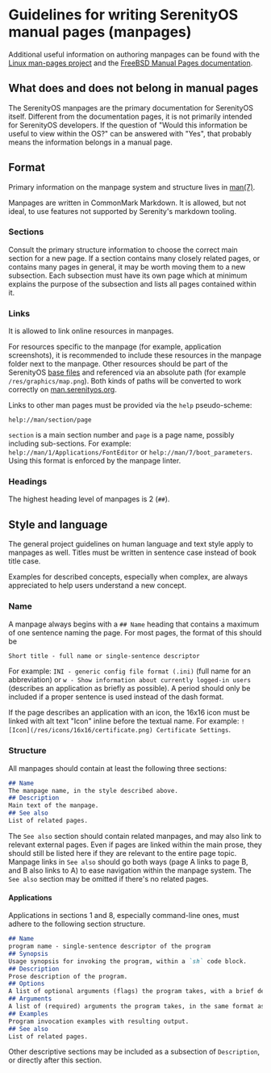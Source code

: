 # Guidelines for writing SerenityOS manual pages (manpages)

Additional useful information on authoring manpages can be found with the [Linux man-pages project](https://www.man7.org/linux/man-pages/man7/man-pages.7.html) and the [FreeBSD Manual Pages documentation](https://docs.freebsd.org/en/books/fdp-primer/manual-pages/).

## What does and does not belong in manual pages

The SerenityOS manpages are the primary documentation for SerenityOS itself. Different from the documentation pages, it is not primarily intended for SerenityOS developers. If the question of "Would this information be useful to view within the OS?" can be answered with "Yes", that probably means the information belongs in a manual page.

## Format

Primary information on the manpage system and structure lives in [man(7)](../Base/usr/share/man/man7/man.md).

Manpages are written in CommonMark Markdown. It is allowed, but not ideal, to use features not supported by Serenity's markdown tooling.

### Sections

Consult the primary structure information to choose the correct main section for a new page. If a section contains many closely related pages, or contains many pages in general, it may be worth moving them to a new subsection. Each subsection must have its own page which at minimum explains the purpose of the subsection and lists all pages contained within it.

### Links

It is allowed to link online resources in manpages.

For resources specific to the manpage (for example, application screenshots), it is recommended to include these resources in the manpage folder next to the manpage. Other resources should be part of the SerenityOS [base files](../Base) and referenced via an absolute path (for example `/res/graphics/map.png`). Both kinds of paths will be converted to work correctly on [man.serenityos.org](https://man.serenityos.org).

Links to other man pages must be provided via the `help` pseudo-scheme:

```
help://man/section/page
```

`section` is a main section number and `page` is a page name, possibly including sub-sections. For example: `help://man/1/Applications/FontEditor` or `help://man/7/boot_parameters`. Using this format is enforced by the manpage linter.

### Headings

The highest heading level of manpages is 2 (`##`).

## Style and language

The general project guidelines on human language and text style apply to manpages as well. Titles must be written in sentence case instead of book title case.

Examples for described concepts, especially when complex, are always appreciated to help users understand a new concept.

### Name

A manpage always begins with a `## Name` heading that contains a maximum of one sentence naming the page. For most pages, the format of this should be

```md
Short title - full name or single-sentence descriptor
```

For example: `INI - generic config file format (.ini)` (full name for an abbreviation) or `w - Show information about currently logged-in users` (describes an application as briefly as possible). A period should only be included if a proper sentence is used instead of the dash format.

If the page describes an application with an icon, the 16x16 icon must be linked with alt text "Icon" inline before the textual name. For example: `![Icon](/res/icons/16x16/certificate.png) Certificate Settings`.

### Structure

All manpages should contain at least the following three sections:

```md
## Name
The manpage name, in the style described above.
## Description
Main text of the manpage.
## See also
List of related pages.
```

The `See also` section should contain related manpages, and may also link to relevant external pages. Even if pages are linked within the main prose, they should still be listed here if they are relevant to the entire page topic. Manpage links in `See also` should go both ways (page A links to page B, and B also links to A) to ease navigation within the manpage system. The `See also` section may be omitted if there's no related pages.

#### Applications

Applications in sections 1 and 8, especially command-line ones, must adhere to the following section structure.

```md
## Name
program name - single-sentence descriptor of the program
## Synopsis
Usage synopsis for invoking the program, within a `sh` code block.
## Description
Prose description of the program.
## Options
A list of optional arguments (flags) the program takes, with a brief description of each. More complex description, especially when options interact, should be part of the Description section. May be omitted if the program has no options.
## Arguments
A list of (required) arguments the program takes, in the same format as the Options section. May be omitted if the program has no arguments.
## Examples
Program invocation examples with resulting output.
## See also
List of related pages.
```

Other descriptive sections may be included as a subsection of `Description`, or directly after this section.
